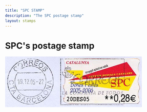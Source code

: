 ```yaml
---
title: "SPC STAMP"
description: "The SPC postage stamp"
layout: stamps
---
```


# SPC's postage stamp

![_config.yml](/images/spc.jpg)
